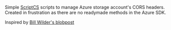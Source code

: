 Simple [ScriptCS](http://scriptcs.net/) scripts to manage Azure storage account's CORS headers. 
Created in frustration as there are no readymade methods in the Azure SDK.

Inspired by [Bill Wilder's blobpost](http://blog.codingoutloud.com/2014/02/21/stupid-azure-trick-6-a-cors-toggler-command-line-tool-for-windows-azure-blobs/)